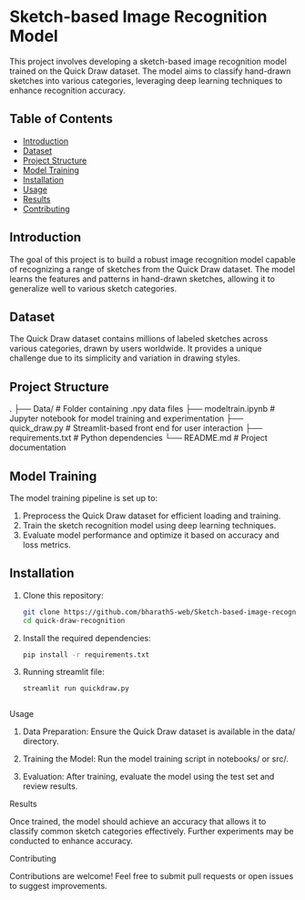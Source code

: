 # Sketch-based Image Recognition Model

This project involves developing a sketch-based image recognition model trained on the Quick Draw dataset. The model aims to classify hand-drawn sketches into various categories, leveraging deep learning techniques to enhance recognition accuracy.

## Table of Contents

- [Introduction](#introduction)
- [Dataset](#dataset)
- [Project Structure](#project-structure)
- [Model Training](#model-training)
- [Installation](#installation)
- [Usage](#usage)
- [Results](#results)
- [Contributing](#contributing)

## Introduction

The goal of this project is to build a robust image recognition model capable of recognizing a range of sketches from the Quick Draw dataset. The model learns the features and patterns in hand-drawn sketches, allowing it to generalize well to various sketch categories.

## Dataset

The Quick Draw dataset contains millions of labeled sketches across various categories, drawn by users worldwide. It provides a unique challenge due to its simplicity and variation in drawing styles.

## Project Structure
.
├── Data/                   # Folder containing .npy data files
├── modeltrain.ipynb        # Jupyter notebook for model training and experimentation
├── quick_draw.py           # Streamlit-based front end for user interaction
├── requirements.txt        # Python dependencies
└── README.md               # Project documentation

  ## Model Training

The model training pipeline is set up to:

1. Preprocess the Quick Draw dataset for efficient loading and training.
2. Train the sketch recognition model using deep learning techniques.
3. Evaluate model performance and optimize it based on accuracy and loss metrics.

## Installation

1. Clone this repository:
   ```bash
   git clone https://github.com/bharathS-web/Sketch-based-image-recognition.git
   cd quick-draw-recognition
   
2. Install the required dependencies:

   ```bash
   pip install -r requirements.txt

3. Running streamlit file:
   ```bash
   streamlit run quickdraw.py



Usage

1. Data Preparation: Ensure the Quick Draw dataset is available in the data/ directory.


2. Training the Model: Run the model training script in notebooks/ or src/.


3. Evaluation: After training, evaluate the model using the test set and review results.



Results

Once trained, the model should achieve an accuracy that allows it to classify common sketch categories effectively. Further experiments may be conducted to enhance accuracy.

Contributing

Contributions are welcome! Feel free to submit pull requests or open issues to suggest improvements.
